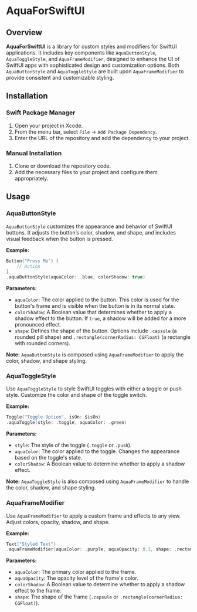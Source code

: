 # AquaForSwiftUI

## Overview
**AquaForSwiftUI** is a library for custom styles and modifiers for SwiftUI applications. It includes key components like `AquaButtonStyle`, `AquaToggleStyle`, and `AquaFrameModifier`, designed to enhance the UI of SwiftUI apps with sophisticated design and customization options. Both `AquaButtonStyle` and `AquaToggleStyle` are built upon `AquaFrameModifier` to provide consistent and customizable styling.

## Installation

### Swift Package Manager
1. Open your project in Xcode.
2. From the menu bar, select `File` → `Add Package Dependency`.
3. Enter the URL of the repository and add the dependency to your project.

### Manual Installation
1. Clone or download the repository code.
2. Add the necessary files to your project and configure them appropriately.

## Usage

### AquaButtonStyle
`AquaButtonStyle` customizes the appearance and behavior of SwiftUI buttons. It adjusts the button’s color, shadow, and shape, and includes visual feedback when the button is pressed.

**Example:**
```swift
Button("Press Me") {
    // Action
}
.aquaButtonStyle(aquaColor: .blue, colorShadow: true)
```

**Parameters:**
- `aquaColor`: The color applied to the button. This color is used for the button's frame and is visible when the button is in its normal state.
- `colorShadow`: A Boolean value that determines whether to apply a shadow effect to the button. If `true`, a shadow will be added for a more pronounced effect.
- `shape`: Defines the shape of the button. Options include `.capsule` (a rounded pill shape) and `.rectangle(cornerRadius: CGFloat)` (a rectangle with rounded corners).

**Note:** `AquaButtonStyle` is composed using `AquaFrameModifier` to apply the color, shadow, and shape styling.

### AquaToggleStyle
Use `AquaToggleStyle` to style SwiftUI toggles with either a toggle or push style. Customize the color and shape of the toggle switch.

**Example:**
```swift
Toggle("Toggle Option", isOn: $isOn)
.aquaToggle(style: .toggle, aquaColor: .green)
```

**Parameters:**
- `style`: The style of the toggle (`.toggle` or `.push`).
- `aquaColor`: The color applied to the toggle. Changes the appearance based on the toggle's state.
- `colorShadow`: A Boolean value to determine whether to apply a shadow effect.

**Note:** `AquaToggleStyle` is also composed using `AquaFrameModifier` to handle the color, shadow, and shape styling.

### AquaFrameModifier
Use `AquaFrameModifier` to apply a custom frame and effects to any view. Adjust colors, opacity, shadow, and shape.

**Example:**
```swift
Text("Styled Text")
.aquaFrameModifier(aquaColor: .purple, aquaOpacity: 0.3, shape: .rectangle(cornerRadius: 10))
```

**Parameters:**
- `aquaColor`: The primary color applied to the frame.
- `aquaOpacity`: The opacity level of the frame's color.
- `colorShadow`: A Boolean value to determine whether to apply a shadow effect to the frame.
- `shape`: The shape of the frame (`.capsule` or `.rectangle(cornerRadius: CGFloat)`).

